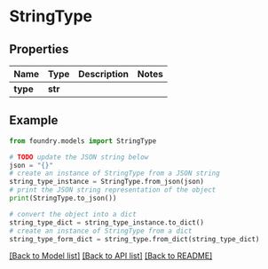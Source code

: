 # StringType

## Properties

Name | Type | Description | Notes
------------ | ------------- | ------------- | -------------
**type** | **str** |  |

## Example

```python
from foundry.models import StringType

# TODO update the JSON string below
json = "{}"
# create an instance of StringType from a JSON string
string_type_instance = StringType.from_json(json)
# print the JSON string representation of the object
print(StringType.to_json())

# convert the object into a dict
string_type_dict = string_type_instance.to_dict()
# create an instance of StringType from a dict
string_type_form_dict = string_type.from_dict(string_type_dict)
```

[\[Back to Model list\]](../README.md#documentation-for-models) [\[Back to API list\]](../README.md#documentation-for-api-endpoints) [\[Back to README\]](../README.md)
